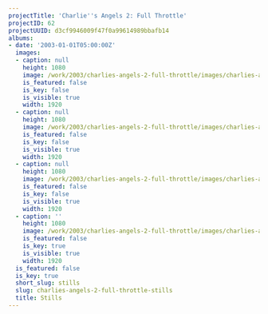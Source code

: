 ```yaml
---
projectTitle: 'Charlie''s Angels 2: Full Throttle'
projectID: 62
projectUUID: d3cf9946009f47f0a99614989bbafb14
albums:
- date: '2003-01-01T05:00:00Z'
  images:
  - caption: null
    height: 1080
    image: /work/2003/charlies-angels-2-full-throttle/images/charlies-angels-full-throttle.03.jpg
    is_featured: false
    is_key: false
    is_visible: true
    width: 1920
  - caption: null
    height: 1080
    image: /work/2003/charlies-angels-2-full-throttle/images/charlies-angels-full-throttle.04.jpg
    is_featured: false
    is_key: false
    is_visible: true
    width: 1920
  - caption: null
    height: 1080
    image: /work/2003/charlies-angels-2-full-throttle/images/charlies-angels-full-throttle.05.jpg
    is_featured: false
    is_key: false
    is_visible: true
    width: 1920
  - caption: ''
    height: 1080
    image: /work/2003/charlies-angels-2-full-throttle/images/charlies-angels-full-throttle.06.jpg
    is_featured: false
    is_key: true
    is_visible: true
    width: 1920
  is_featured: false
  is_key: true
  short_slug: stills
  slug: charlies-angels-2-full-throttle-stills
  title: Stills
---
```

